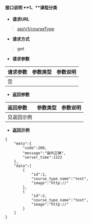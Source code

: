 #### 接口说明 **1、**课程分类

- **请求URL**
> [api/v1/courseType](#)

- **请求方式**
>**get**

- **请求参数**

| 请求参数      |     参数类型 |   参数说明   |
| :-------- | :--------| :------ |
| 空|  |  ||


- **返回参数**

| 返回参数      |     参数类型 |   参数说明   |
| :-------- | :--------| :------ |
| 见返回示例|   |  ||


- **返回示例**

```
{
    "meta":{
        "code":200,
        "message":"操作正确",
        "server_time":1222
    },
    "data":[
        {
            "id":1,
            "course_type_name":"test",
            "image":"http://"
        },
        {
            "id":2,
            "course_type_name":"test",
            "image":"http://"
        }
    ]
}
```
